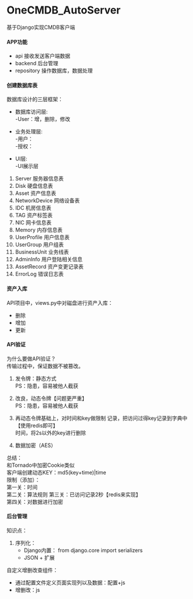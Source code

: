 # OneCMDB_AutoServer
基于Django实现CMDB客户端

#### APP功能
* api 接收发送客户端数据
* backend 后台管理
* repository 操作数据库，数据处理

#### 创建数据库表

数据库设计的三层框架：  
* 数据库访问层:   
-User：增，删除，修改  

* 业务处理层:  
	-用户：  
	-授权：   
	 
* UI层:  
	-UI展示层  


1. Server 		    服务器信息表
2. Disk		        硬盘信息表
3. Asset		    资产信息表
4. NetworkDevice	网络设备表
5. IDC		        机房信息表
6. TAG		        资产标签表
7. NIC		        网卡信息表
8. Memory		    内存信息表
9. UserProfile	    用户信息表
10. UserGroup	    用户组表
11. BusinessUnit	业务线表
12. AdminInfo	    用户登陆相关信息
13. AssetRecord	    资产变更记录表
14. ErrorLog	    错误日志表


#### 资产入库

API项目中，views.py中对磁盘进行资产入库：
* 删除
* 增加
* 更新

#### API验证

为什么要做API验证？  
传输过程中，保证数据不被篡改。  

1. 发令牌：静态方式  
PS：隐患，容易被他人截获  

2. 改良，动态令牌【问题更严重】  
PS：隐患，容易被他人截获

3. 再动态令牌基础上，对时间和key做限制
记录，把访问过得key记录到字典中【使用redis即可】  
时间，将2s以外的key进行删除  

4. 数据加密（AES）  

总结：  
和Tornado中加密Cookie类似  
客户端创建动态KEY：md5(key+time)|time  
限制（添加）：  
第一关：时间  
第二关：算法规则
第三关：已访问记录2秒【redis来实现】  
第四关：对数据进行加密  

#### 后台管理

知识点：  
1. 序列化：
    * Django内置： from django.core import serializers  
    * JSON + 扩展

自定义增删改查组件：
* 通过配置文件定义页面实现列以及数据：配置+js
* 增删改：js  

